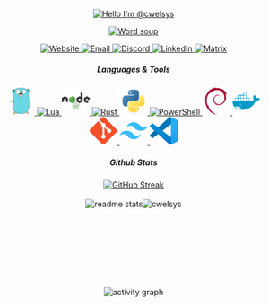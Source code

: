 <p align="center">
    <a href="https://github.com/cwelsys">
        <img alt="Hello I'm @cwelsys" img src="https://readme-typing-svg.demolab.com?font=Jetbrains+mono&size=20&duration=1&pause=999999&color=94E2D5&vCenter=true&width=435&height=30&lines=🙋‍♂️+Hello!+I'm+@cwelsys" /></a>
</p>
<p align="center">
    <a href="https://git.io/typing-svg">
        <img alt="Word soup" img src="https://readme-typing-svg.demolab.com?font=Jetbrains+mono&duration=4200&pause=690&color=94E2D5&random=true&width=435&lines=%F0%9F%92%BB+Terminal+tinkerer;%E2%9A%A1+Power+user;%F0%9F%8E%A8+Aesthetic+appreciator;%F0%9F%94%8DTech+stack+explorer+;%F0%9F%A4%93Developer-adjacent+;%F0%9F%A4%96+Automation+junkie;%F0%9F%90%A7+Linux+enjoyer;%F0%9F%A5%B7+Dotfile+bandit;%F0%9F%90%B3+Docker+stack+wrangler;%F0%9F%94%84+Workflow+optimizer;%F0%9F%A7%A0+Continuous+learner;%F0%9F%97%83%EF%B8%8F+Organized+systems+architect;%F0%9F%94%90+Security+conscious;%E2%9B%93%EF%B8%8F+Dependency+aware;%F0%9F%8C%B1+Open-source+enthusiast;%F0%9F%A7%B9+Clean+setup+evangelist;%F0%9F%A7%91%E2%80%8D%F0%9F%92%BBSoftware+Engineer;%F0%9F%9A%A8Systems+Admin;%F0%9F%94%90Cybersecurity+acknowledger" /></a>
</p>

<!-- Badges -->
<p align="center">
    <a href="https://cwel.sh">
        <img alt="Website" src="https://img.shields.io/badge/-cwel.sh-blue?style=for-the-badge&logo=firefox&logoColor=fab387&color=313244">
    </a>
    <a href="mailto:mail@cwel.sh">
        <img alt="Email" src="https://img.shields.io/badge/-email-gray?style=for-the-badge&logo=protonmail&logoColor=&color=cdd6f4">
    </a>
    <a href="https://discordapp.com/users/168066634454401025">
        <img alt="Discord" src="https://img.shields.io/badge/-discord-blue?style=for-the-badge&logo=discord&logoColor=EFF1F5&color=5865F2">
    </a>
    <a href="https://linkedin.com/in/connor-welsh">
        <img alt="LinkedIn" src="https://custom-icon-badges.demolab.com/badge/-connor--welsh-blue?style=for-the-badge&logo=linkedin-white&logoColor=EFF1F5&color=0A66C2">
    </a>
    <a href="https://matrix.to/#/@connor:cwel.sh">
        <img alt="Matrix" src="https://img.shields.io/badge/-@connor-black?style=for-the-badge&logo=matrix&logoColor=EFF1F5&color=313244">
    </a>
</p>
<h5 align="center">Languages & Tools</h5>
<!-- Tech Stack -->
<p align="center">
    <!-- Languages -->
    <a href="https://go.dev">
        <img src="https://raw.githubusercontent.com/devicons/devicon/master/icons/go/go-original.svg" alt="Go" width="50" height="50"/>
    </a>
    <a href="https://www.lua.org">
        <img src="https://cdn.jsdelivr.net/gh/devicons/devicon@latest/icons/lua/lua-plain.svg" alt="Lua" width="50" height="50"/>
    </a>
    <a href="https://nodejs.org">
        <img src="https://raw.githubusercontent.com/devicons/devicon/master/icons/nodejs/nodejs-original-wordmark.svg" alt="Node.js" width="50" height="50"/>
    </a>
    <a href="https://rust-lang.org">
        <img src="https://www.rustacean.net/assets/rustacean-orig-noshadow.svg" alt="Rust" width="50" height="50"/>
    </a>
    <a href="https://python.org">
        <img src="https://raw.githubusercontent.com/devicons/devicon/master/icons/python/python-original.svg" alt="Python" width="50" height="50"/>
    </a>
    <a href="https://github.com/PowerShell/PowerShell">
        <img src="https://avatars.githubusercontent.com/u/11524380" alt="PowerShell" width="50" height="50"/>
    </a>
    <!-- Operating Systems / Platforms -->
    <a href="https://www.debian.org">
        <img src="https://raw.githubusercontent.com/devicons/devicon/master/icons/debian/debian-plain.svg" alt="Debian" width="50" height="50"/>
    </a>
    <a href="https://docker.com">
        <img src="https://raw.githubusercontent.com/devicons/devicon/master/icons/docker/docker-plain.svg" alt="Docker" width="50" height="50"/>
    </a>
    <a href="https://git-scm.com">
        <img src="https://raw.githubusercontent.com/devicons/devicon/master/icons/git/git-original.svg" alt="Git" width="50" height="50"/>
    </a>
    <!-- Tools / Frameworks -->
    <a href="https://tailwindcss.com">
        <img src="https://raw.githubusercontent.com/devicons/devicon/master/icons/tailwindcss/tailwindcss-original.svg" alt="TailwindCSS" width="50" height="50"/>
    </a>
    <a href="https://code.visualstudio.com">
        <img src="https://raw.githubusercontent.com/devicons/devicon/master/icons/vscode/vscode-original.svg" alt="VSCode" width="50" height="50"/>
    </a>
</p>
<h5 align="center">Github Stats</h5>
<!-- GitHub Stats -->
<div style="display:flex;justify-content:center;">
<a href="https://git.io/streak-stats"><img src="https://streak-stats.demolab.com?user=cwelsys&theme=catppuccin-mocha&hide_border=true" alt="GitHub Streak" style="margin: 0" /></a>
</div>
<br>
<div style="display:flex;flex-direction:row;justify-content:center;">
  <img height="140"  src="https://github-readme-stats-gray-omega-11.vercel.app/api?username=cwelsys&count_private=true&show_icons=true&theme=catppuccin_mocha&rank_icon=github&border_radius=5&hide_border=true" alt="readme stats" style="margin: 0" /> 
  <img height="140"  src="https://github-readme-stats-gray-omega-11.vercel.app/api/top-langs?username=cwelsys&show_icons=true&locale=en&layout=compact&theme=catppuccin_mocha&border_radius=4&size_weight=0.5&count_weight=0.5&exclude_repo=github-readme-stats&hide_border=true&hide=html,css,roff" alt="cwelsys" style="margin: 0" />
</div>
<br>
<div style="display:flex;justify-content:center;">
    <img height="280" src="https://github-readme-activity-graph-beta-lime.vercel.app/graph?username=cwelsys&bg_color=1E1E2E&color=94E2D5&line=CBA6F7&point=CDD6F4&hide_border=true&hide_title=true" alt="activity graph" style="margin: 0" />
</div>
